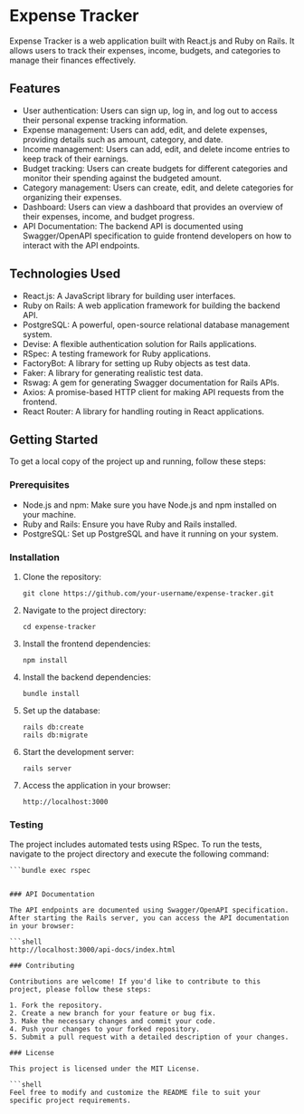 # Expense Tracker

Expense Tracker is a web application built with React.js and Ruby on Rails. It allows users to track their expenses, income, budgets, and categories to manage their finances effectively.

## Features

- User authentication: Users can sign up, log in, and log out to access their personal expense tracking information.
- Expense management: Users can add, edit, and delete expenses, providing details such as amount, category, and date.
- Income management: Users can add, edit, and delete income entries to keep track of their earnings.
- Budget tracking: Users can create budgets for different categories and monitor their spending against the budgeted amount.
- Category management: Users can create, edit, and delete categories for organizing their expenses.
- Dashboard: Users can view a dashboard that provides an overview of their expenses, income, and budget progress.
- API Documentation: The backend API is documented using Swagger/OpenAPI specification to guide frontend developers on how to interact with the API endpoints.

## Technologies Used

- React.js: A JavaScript library for building user interfaces.
- Ruby on Rails: A web application framework for building the backend API.
- PostgreSQL: A powerful, open-source relational database management system.
- Devise: A flexible authentication solution for Rails applications.
- RSpec: A testing framework for Ruby applications.
- FactoryBot: A library for setting up Ruby objects as test data.
- Faker: A library for generating realistic test data.
- Rswag: A gem for generating Swagger documentation for Rails APIs.
- Axios: A promise-based HTTP client for making API requests from the frontend.
- React Router: A library for handling routing in React applications.

## Getting Started

To get a local copy of the project up and running, follow these steps:

### Prerequisites

- Node.js and npm: Make sure you have Node.js and npm installed on your machine.
- Ruby and Rails: Ensure you have Ruby and Rails installed.
- PostgreSQL: Set up PostgreSQL and have it running on your system.

### Installation

1. Clone the repository:

   ```shell
   git clone https://github.com/your-username/expense-tracker.git

2. Navigate to the project directory:

   ```shell
   cd expense-tracker

3. Install the frontend dependencies:

   ```shell
   npm install

4. Install the backend dependencies:

   ```shell
   bundle install

5. Set up the database:

   ```shell
   rails db:create
   rails db:migrate

6. Start the development server:

   ```shell
   rails server

7. Access the application in your browser:

   ```shell
   http://localhost:3000

### Testing

The project includes automated tests using RSpec. To run the tests, navigate to the project directory and execute the following command:

   ```shell
   ```bundle exec rspec


### API Documentation

The API endpoints are documented using Swagger/OpenAPI specification. After starting the Rails server, you can access the API documentation in your browser:

   ```shell
   http://localhost:3000/api-docs/index.html

### Contributing

Contributions are welcome! If you'd like to contribute to this project, please follow these steps:

1. Fork the repository.
2. Create a new branch for your feature or bug fix.
3. Make the necessary changes and commit your code.
4. Push your changes to your forked repository.
5. Submit a pull request with a detailed description of your changes.

### License

This project is licensed under the MIT License.

   ```shell
   Feel free to modify and customize the README file to suit your specific project requirements.
